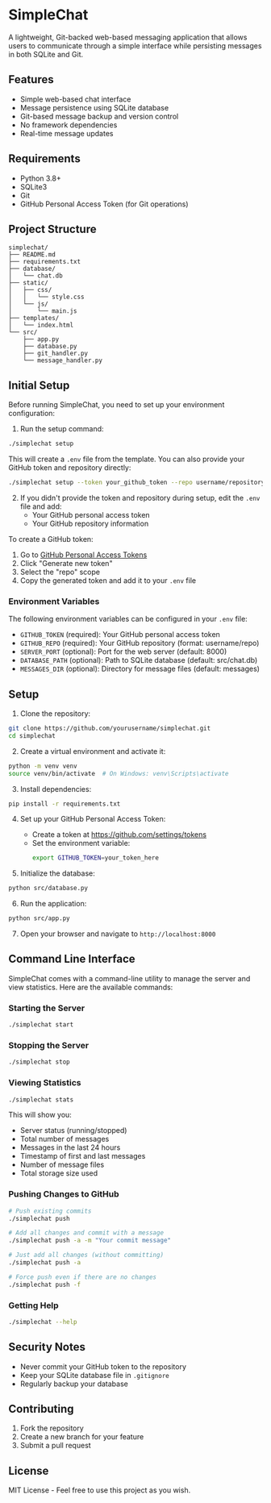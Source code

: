 # SimpleChat

A lightweight, Git-backed web-based messaging application that allows users to communicate through a simple interface while persisting messages in both SQLite and Git.

## Features

- Simple web-based chat interface
- Message persistence using SQLite database
- Git-based message backup and version control
- No framework dependencies
- Real-time message updates

## Requirements

- Python 3.8+
- SQLite3
- Git
- GitHub Personal Access Token (for Git operations)

## Project Structure

```
simplechat/
├── README.md
├── requirements.txt
├── database/
│   └── chat.db
├── static/
│   ├── css/
│   │   └── style.css
│   └── js/
│       └── main.js
├── templates/
│   └── index.html
└── src/
    ├── app.py
    ├── database.py
    ├── git_handler.py
    └── message_handler.py
```

## Initial Setup

Before running SimpleChat, you need to set up your environment configuration:

1. Run the setup command:
```bash
./simplechat setup
```

This will create a `.env` file from the template. You can also provide your GitHub token and repository directly:
```bash
./simplechat setup --token your_github_token --repo username/repository
```

2. If you didn't provide the token and repository during setup, edit the `.env` file and add:
   - Your GitHub personal access token
   - Your GitHub repository information

To create a GitHub token:
1. Go to [GitHub Personal Access Tokens](https://github.com/settings/tokens)
2. Click "Generate new token"
3. Select the "repo" scope
4. Copy the generated token and add it to your `.env` file

### Environment Variables

The following environment variables can be configured in your `.env` file:

- `GITHUB_TOKEN` (required): Your GitHub personal access token
- `GITHUB_REPO` (required): Your GitHub repository (format: username/repo)
- `SERVER_PORT` (optional): Port for the web server (default: 8000)
- `DATABASE_PATH` (optional): Path to SQLite database (default: src/chat.db)
- `MESSAGES_DIR` (optional): Directory for message files (default: messages)

## Setup

1. Clone the repository:
```bash
git clone https://github.com/yourusername/simplechat.git
cd simplechat
```

2. Create a virtual environment and activate it:
```bash
python -m venv venv
source venv/bin/activate  # On Windows: venv\Scripts\activate
```

3. Install dependencies:
```bash
pip install -r requirements.txt
```

4. Set up your GitHub Personal Access Token:
   - Create a token at https://github.com/settings/tokens
   - Set the environment variable:
     ```bash
     export GITHUB_TOKEN=your_token_here
     ```

5. Initialize the database:
```bash
python src/database.py
```

6. Run the application:
```bash
python src/app.py
```

7. Open your browser and navigate to `http://localhost:8000`

## Command Line Interface

SimpleChat comes with a command-line utility to manage the server and view statistics. Here are the available commands:

### Starting the Server
```bash
./simplechat start
```

### Stopping the Server
```bash
./simplechat stop
```

### Viewing Statistics
```bash
./simplechat stats
```

This will show you:
- Server status (running/stopped)
- Total number of messages
- Messages in the last 24 hours
- Timestamp of first and last messages
- Number of message files
- Total storage size used

### Pushing Changes to GitHub
```bash
# Push existing commits
./simplechat push

# Add all changes and commit with a message
./simplechat push -a -m "Your commit message"

# Just add all changes (without committing)
./simplechat push -a

# Force push even if there are no changes
./simplechat push -f
```

### Getting Help
```bash
./simplechat --help
```

## Security Notes

- Never commit your GitHub token to the repository
- Keep your SQLite database file in `.gitignore`
- Regularly backup your database

## Contributing

1. Fork the repository
2. Create a new branch for your feature
3. Submit a pull request

## License

MIT License - Feel free to use this project as you wish.

